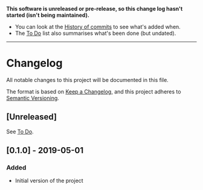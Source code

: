 **This software is unreleased or pre-release, so this change log hasn't started (isn't being maintained).**

- You can look at the [History of commits](https://github.com/cwellsx/react-forum/commits/master)
  to see what's added when.
- The [To Do](./TODO.md) list also summarises what's been done (but undated).

---

# Changelog

All notable changes to this project will be documented in this file.

The format is based on [Keep a Changelog](https://keepachangelog.com/en/1.0.0/),
and this project adheres to [Semantic Versioning](https://semver.org/spec/v2.0.0.html).

## [Unreleased]

See [To Do](./TDODO.md).

## [0.1.0] - 2019-05-01
### Added
- Initial version of the project
